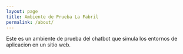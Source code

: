 ```yaml
---
layout: page
title: Ambiente de Prueba La Fabril
permalink: /about/
---
```


Este es un ambiente de prueba del chatbot que simula los entornos de aplicacion en un sitio web.

<!-- You can find the source code for Minima at GitHub:
[jekyll][jekyll-organization] /
[minima](https://github.com/jekyll/minima)

You can find the source code for Jekyll at GitHub:
[jekyll][jekyll-organization] /
[jekyll](https://github.com/jekyll/jekyll)


[jekyll-organization]: https://github.com/jekyll -->
